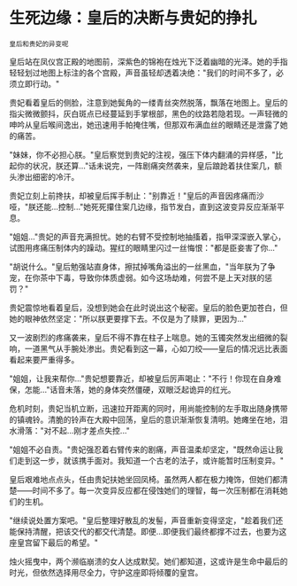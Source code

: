 # 生死边缘：皇后的决断与贵妃的挣扎

    皇后和贵妃的异变呢

    
皇后站在凤仪宫正殿的地图前，深紫色的锦袍在烛光下泛着幽暗的光泽。她的手指轻轻划过地图上标注的各个宫殿，声音虽轻却透着决绝："我们的时间不多了，必须立即行动。"

贵妃看着皇后的侧脸，注意到她鬓角的一缕青丝突然脱落，飘落在地图上。皇后的指尖微微颤抖，灰白斑点已经蔓延到手掌根部，黑色的纹路若隐若现。一声轻微的呻吟从皇后喉间逸出，她迅速用手帕掩住嘴，但那双布满血丝的眼睛还是泄露了她的痛苦。

"妹妹，你不必担心朕。"皇后察觉到贵妃的注视，强压下体内翻涌的异样感，"比起你的状况，朕还算..."话未说完，一阵剧痛突然袭来，皇后踉跄着扶住案几，额头渗出细密的冷汗。

贵妃立刻上前搀扶，却被皇后挥手制止："别靠近！"皇后的声音因疼痛而沙哑，"朕还能...控制..."她死死攥住案几边缘，指节发白，直到这波变异反应渐渐平息。

"姐姐..."贵妃的声音充满担忧。她的右臂不受控制地抽搐着，指甲深深嵌入掌心，试图用疼痛压制体内的躁动。猩红的眼睛里闪过一丝悔恨："都是臣妾害了你..."

"胡说什么。"皇后勉强站直身体，擦拭掉嘴角溢出的一丝黑血，"当年朕为了争宠，在你茶中下毒，导致你体质虚弱。如今这场劫难，何尝不是上天对朕的惩罚？"

贵妃震惊地看着皇后，没想到她会在此时说出这个秘密。皇后的脸色更加苍白，但她的眼神依然坚定："所以朕更要撑下去。不仅是为了赎罪，更因为..."

又一波剧烈的疼痛袭来，皇后不得不靠在柱子上喘息。她的玉镯突然发出细微的裂响，一道黑气从手腕处渗出。贵妃看到这一幕，心如刀绞——皇后的情况远比表面看起来要严重得多。

"姐姐，让我来帮你..."贵妃想要靠近，却被皇后厉声喝止："不行！你现在自身难保，怎能..."话音未落，她的身体突然僵硬，双眼泛起诡异的红光。

危机时刻，贵妃当机立断，迅速拉开距离的同时，用尚能控制的左手取出随身携带的镇魂铃。清脆的铃声在大殿中回荡，皇后的意识渐渐恢复清明。她瘫坐在地，泪水滑落："对不起...刚才差点失控..."

"姐姐不必自责。"贵妃强忍着右臂传来的剧痛，声音温柔却坚定，"既然命运让我们走到这一步，就该携手面对。我知道一个古老的法子，或许能暂时压制变异。"

皇后艰难地点点头，任由贵妃扶她坐回凤椅。虽然两人都在极力掩饰，但她们都清楚——时间不多了。每一次变异反应都在侵蚀她们的理智，每一次压制都在消耗她们的生机。

"继续说处置方案吧。"皇后整理好散乱的发髻，声音重新变得坚定，"趁着我们还能保持清醒，把该交代的都交代清楚。即便...即便我们最终都撑不过去，也要为这座皇宫留下最后的希望。"

烛火摇曳中，两个濒临崩溃的女人达成默契。她们都知道，这或许是生命中最后的时光，但依然选择用尽全力，守护这座即将倾覆的皇宫。